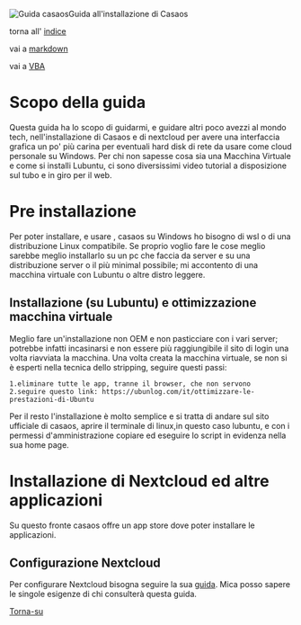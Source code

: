 ![Guida casaos](https://wiki.casaos.io/_assets/casaos-no-text.svg)Guida all'installazione di Casaos

torna all' [indice](index.md)

vai a [markdown](markdown.md)

vai a [VBA](vba.md)
# Scopo della guida
Questa guida ha lo scopo di guidarmi, e guidare altri poco avezzi al mondo tech, nell'installazione di Casaos e di nextcloud per avere una interfaccia grafica un po' più carina per eventuali hard disk di rete da usare come cloud personale su Windows. Per chi non sapesse cosa sia una Macchina Virtuale e come si installi Lubuntu, ci sono diversissimi video tutorial a disposizione sul tubo e in giro per il web.

# Pre installazione
Per poter installare, e usare , casaos su Windows ho bisogno  di wsl 
o di una distribuzione Linux compatibile.
Se proprio voglio fare le cose meglio sarebbe meglio installarlo su un pc che faccia da server e su una distribuzione server o il più minimal possibile; mi accontento di una macchina virtuale con Lubuntu o altre distro leggere.

## Installazione (su Lubuntu) e ottimizzazione macchina virtuale

Meglio fare un'installazione non OEM e non pasticciare con i vari server; potrebbe infatti incasinarsi e non essere più raggiungibile il sito di login una volta riavviata la macchina. Una volta creata la macchina virtuale, se non si è esperti nella tecnica dello stripping, seguire questi passi:

    1.eliminare tutte le app, tranne il browser, che non servono
    2.seguire questo link: https://ubunlog.com/it/ottimizzare-le-prestazioni-di-Ubuntu

Per il resto l'installazione è molto semplice e si tratta di andare sul sito ufficiale di casaos, aprire il terminale di linux,in questo caso lubuntu, e con i permessi d'amministrazione copiare ed eseguire lo script in evidenza nella sua home page.

# Installazione di Nextcloud ed altre applicazioni 
Su questo fronte casaos offre un app store dove poter installare le applicazioni.

## Configurazione Nextcloud
Per configurare Nextcloud bisogna seguire la sua [guida](https://docs.nextcloud.com/). Mica posso sapere le singole esigenze di chi consulterà questa guida.

[Torna-su](#scopo-della-guida)
